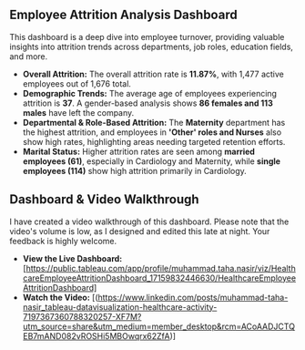 ## Employee Attrition Analysis Dashboard
This dashboard is a deep dive into employee turnover, providing valuable insights into attrition trends across departments, job roles, education fields, and more.

* **Overall Attrition:** The overall attrition rate is **11.87%**, with 1,477 active employees out of 1,676 total.
* **Demographic Trends:** The average age of employees experiencing attrition is **37**. A gender-based analysis shows **86 females and 113 males** have left the company.
* **Departmental & Role-Based Attrition:** The **Maternity** department has the highest attrition, and employees in **'Other' roles and Nurses** also show high rates, highlighting areas needing targeted retention efforts.
* **Marital Status:** Higher attrition rates are seen among **married employees (61)**, especially in Cardiology and Maternity, while **single employees (114)** show high attrition primarily in Cardiology.

## Dashboard & Video Walkthrough

I have created a video walkthrough of this dashboard. Please note that the video's volume is low, as I designed and edited this late at night. Your feedback is highly welcome.

* **View the Live Dashboard:** [https://public.tableau.com/app/profile/muhammad.taha.nasir/viz/HealthcareEmployeeAttritionDashboard_17159832446630/HealthcareEmployeeAttritionDashboard]
* **Watch the Video:** [(https://www.linkedin.com/posts/muhammad-taha-nasir_tableau-datavisualization-healthcare-activity-7197367360788320257-XF7M?utm_source=share&utm_medium=member_desktop&rcm=ACoAADJCTQEB7mAND082vROSHi5MBOwqrx62ZfA)]

